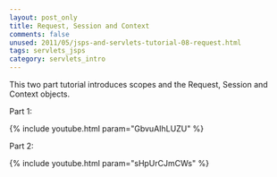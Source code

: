 ```yaml
---           
layout: post_only
title: Request, Session and Context
comments: false
unused: 2011/05/jsps-and-servlets-tutorial-08-request.html
tags: servlets_jsps
category: servlets_intro
---
```


This two part tutorial introduces scopes and the Request, Session and Context objects.

Part 1:

{% include youtube.html param="GbvuAIhLUZU" %}


Part 2:

{% include youtube.html param="sHpUrCJmCWs" %}